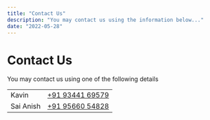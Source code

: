 ```yaml
---
title: "Contact Us"
description: "You may contact us using the information below..."
date: "2022-05-28"
---
```


# Contact Us

You may contact us using one of the following details

|           |                                      |
| --------- | ------------------------------------ |
| Kavin     | [+91 93441 69579](tel:+919344169579) |
| Sai Anish | [+91 95660 54828](tel:+919566054828) |

